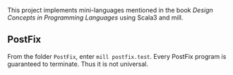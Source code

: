 This project implements mini-languages mentioned in the book *Design Concepts in Programming Languages* using Scala3 and mill.

## PostFix
From the folder `PostFix`, enter `mill postfix.test`. Every PostFix program is guaranteed to terminate. Thus it is not universal.
